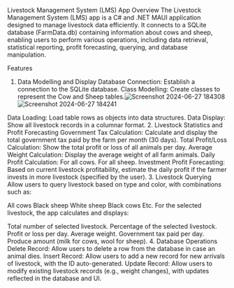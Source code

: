 Livestock Management System (LMS) App
Overview
The Livestock Management System (LMS) app is a C# and .NET MAUI application designed to manage livestock data efficiently. It connects to a SQLite database (FarmData.db) containing information about cows and sheep, enabling users to perform various operations, including data retrieval, statistical reporting, profit forecasting, querying, and database manipulation.

Features
1. Data Modelling and Display
Database Connection: Establish a connection to the SQLite database.
Class Modelling: Create classes to represent the Cow and Sheep tables.![Screenshot 2024-06-27 184308](https://github.com/masih45/Livestock_project/assets/164842757/aa7a1bb1-8ae8-4abc-8faa-b8eaa8a3febd)
![Screenshot 2024-06-27 184241](https://github.com/masih45/Livestock_project/assets/164842757/947d7222-87e1-4078-863f-58b9c523e17a)

Data Loading: Load table rows as objects into data structures.
Data Display: Show all livestock records in a columnar format.
2. Livestock Statistics and Profit Forecasting
Government Tax Calculation: Calculate and display the total government tax paid by the farm per month (30 days).
Total Profit/Loss Calculation: Show the total profit or loss of all animals per day.
Average Weight Calculation: Display the average weight of all farm animals.
Daily Profit Calculation:
For all cows.
For all sheep.
Investment Profit Forecasting: Based on current livestock profitability, estimate the daily profit if the farmer invests in more livestock (specified by the user).
3. Livestock Querying
Allow users to query livestock based on type and color, with combinations such as:

All cows
Black sheep
White sheep
Black cows
Etc.
For the selected livestock, the app calculates and displays:

Total number of selected livestock.
Percentage of the selected livestock.
Profit or loss per day.
Average weight.
Government tax paid per day.
Produce amount (milk for cows, wool for sheep).
4. Database Operations
Delete Record: Allow users to delete a row from the database in case an animal dies.
Insert Record: Allow users to add a new record for new arrivals of livestock, with the ID auto-generated.
Update Record: Allow users to modify existing livestock records (e.g., weight changes), with updates reflected in the database and UI.
